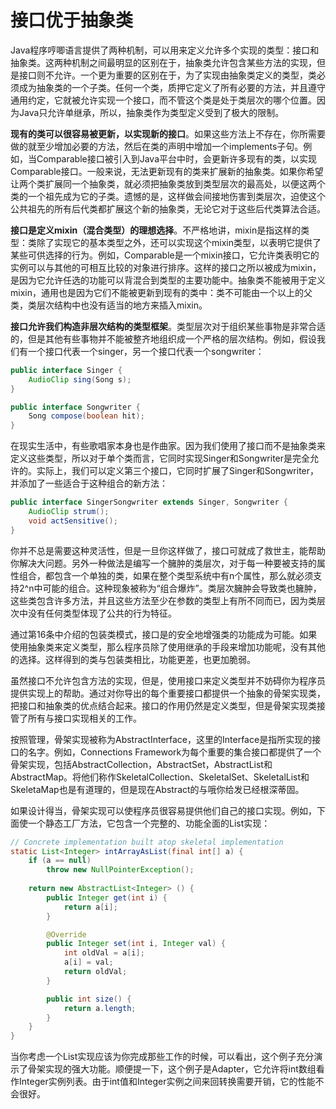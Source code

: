 # 接口优于抽象类
Java程序哼唧语言提供了两种机制，可以用来定义允许多个实现的类型：接口和抽象类。这两种机制之间最明显的区别在于，抽象类允许包含某些方法的实现，但是接口则不允许。一个更为重要的区别在于，为了实现由抽象类定义的类型，类必须成为抽象类的一个子类。任何一个类，质押它定义了所有必要的方法，并且遵守通用约定，它就被允许实现一个接口，而不管这个类是处于类层次的哪个位置。因为Java只允许单继承，所以，抽象类作为类型定义受到了极大的限制。

**现有的类可以很容易被更新，以实现新的接口**。如果这些方法上不存在，你所需要做的就至少增加必要的方法，然后在类的声明中增加一个implements子句。例如，当Comparable接口被引入到Java平台中时，会更新许多现有的类，以实现Comparable接口。一般来说，无法更新现有的类来扩展新的抽象类。如果你希望让两个类扩展同一个抽象类，就必须把抽象类放到类型层次的最高处，以便这两个类的一个祖先成为它的子类。遗憾的是，这样做会间接地伤害到类层次，迫使这个公共祖先的所有后代类都扩展这个新的抽象类，无论它对于这些后代类算法合适。

**接口是定义mixin（混合类型）的理想选择**。不严格地讲，mixin是指这样的类型：类除了实现它的基本类型之外，还可以实现这个mixin类型，以表明它提供了某些可供选择的行为。例如，Comparable是一个mixin接口，它允许类表明它的实例可以与其他的可相互比较的对象进行排序。这样的接口之所以被成为mixin，是因为它允许任选的功能可以背混合到类型的主要功能中。抽象类不能被用于定义mixin，通用也是因为它们不能被更新到现有的类中：类不可能由一个以上的父类，类层次结构中也没有适当的地方来插入mixin。

**接口允许我们构造非层次结构的类型框架**。类型层次对于组织某些事物是非常合适的，但是其他有些事物并不能被整齐地组织成一个严格的层次结构。例如，假设我们有一个接口代表一个singer，另一个接口代表一个songwriter：
```java
public interface Singer {
	AudioClip sing(Song s);
}

public interface Songwriter {
	Song compose(boolean hit);
}
```
在现实生活中，有些歌唱家本身也是作曲家。因为我们使用了接口而不是抽象类来定义这些类型，所以对于单个类而言，它同时实现Singer和Songwriter是完全允许的。实际上，我们可以定义第三个接口，它同时扩展了Singer和Songwriter，并添加了一些适合于这种组合的新方法：
```java
public interface SingerSongwriter extends Singer, Songwriter {
	AudioClip strum();
	void actSensitive();
}
```

你并不总是需要这种灵活性，但是一旦你这样做了，接口可就成了救世主，能帮助你解决大问题。另外一种做法是编写一个臃肿的类层次，对于每一种要被支持的属性组合，都包含一个单独的类，如果在整个类型系统中有n个属性，那么就必须支持2^n中可能的组合。这种现象被称为“组合爆炸”。类层次臃肿会导致类也臃肿，这些类包含许多方法，并且这些方法至少在参数的类型上有所不同而已，因为类层次中没有任何类型体现了公共的行为特征。

通过第16条中介绍的包装类模式，接口是的安全地增强类的功能成为可能。如果使用抽象类来定义类型，那么程序员除了使用继承的手段来增加功能呢，没有其他的选择。这样得到的类与包装类相比，功能更差，也更加脆弱。

虽然接口不允许包含方法的实现，但是，使用接口来定义类型并不妨碍你为程序员提供实现上的帮助。通过对你导出的每个重要接口都提供一个抽象的骨架实现类，把接口和抽象类的优点结合起来。接口的作用仍然是定义类型，但是骨架实现类接管了所有与接口实现相关的工作。

按照管理，骨架实现被称为AbstractInterface，这里的Interface是指所实现的接口的名字。例如，Connections Framework为每个重要的集合接口都提供了一个骨架实现，包括AbstractCollection，AbstractSet，AbstractList和AbstractMap。将他们称作SkeletalCollection、SkeletalSet、SkeletalList和SkeletaMap也是有道理的，但是现在Abstract的与哦你给发已经根深蒂固。

如果设计得当，骨架实现可以使程序员很容易提供他们自己的接口实现。例如，下面使一个静态工厂方法，它包含一个完整的、功能全面的List实现：

```java
// Concrete implementation built atop skeletal implementation
static List<Integer> intArrayAsList(final int[] a) {
	if (a == null)
		throw new NullPointerException();
	
	return new AbstractList<Integer> () {
		public Integer get(int i) {
			return a[i];
		}

		@Override 
		public Integer set(int i, Integer val) {
			int oldVal = a[i];
			a[i] = val;
			return oldVal;
		}

		public int size() {
			return a.length;
		}
	}
}
```

当你考虑一个List实现应该为你完成那些工作的时候，可以看出，这个例子充分演示了骨架实现的强大功能。顺便提一下，这个例子是Adapter，它允许将int数组看作Integer实例列表。由于int值和Integer实例之间来回转换需要开销，它的性能不会很好。
